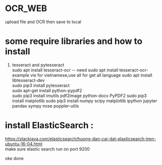 # OCR_WEB
upload file and OCR then save to local

# some require libraries and how to install
1. tesseract and pytesseract  
sudo apt install tesseract-ocr 
-- need sudo apt install tesseract-ocr-<language options> example vie for vietnamese,use all for get all language
sudo apt install libtesseract-dev  
sudo pip3 install pytesseract  
sudo apt-get install python-pypdf2  
sudo pip3 install imutils pdf2image python-docx PyPDF2
sudo pip3 install matplotlib
sudo pip3 install  numpy scipy matplotlib ipython jupyter pandas sympy nose poppler-utils

# install ElasticSearch : 
https://stackjava.com/elasticsearch/huong-dan-cai-dat-elasticsearch-tren-ubuntu-16-04.html  
make sure elastic search run on port 9200

oke done